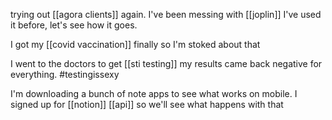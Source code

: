 trying out [[agora clients]] again. I've been messing with [[joplin]] I've used it before, let's see how it goes.

I got my [[covid vaccination]] finally so I'm stoked about that

I went to the doctors to get [[sti testing]] my results came back negative for everything. #testingissexy

I'm downloading a bunch of note apps to see what works on mobile. I signed up for [[notion]] [[api]] so we'll see what happens with that

